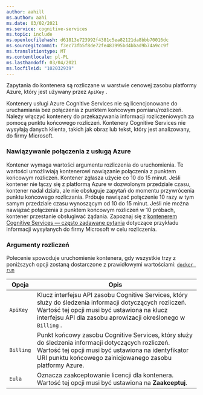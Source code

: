 ```yaml
---
author: aahill
ms.author: aahi
ms.date: 03/02/2021
ms.service: cognitive-services
ms.topic: include
ms.openlocfilehash: d61813e723992f4381c5ea82121da8bbb70016dc
ms.sourcegitcommit: f3ec73fb5f8de72fe483995bd4bbad9b74a9cc9f
ms.translationtype: MT
ms.contentlocale: pl-PL
ms.lasthandoff: 03/04/2021
ms.locfileid: "102032939"
---
```

Zapytania do kontenera są rozliczane w warstwie cenowej zasobu platformy Azure, który jest używany przez `ApiKey` .

Kontenery usługi Azure Cognitive Services nie są licencjonowane do uruchamiania bez połączenia z punktem końcowym pomiaru/rozliczeń. Należy włączyć kontenery do przekazywania informacji rozliczeniowych za pomocą punktu końcowego rozliczeń. Kontenery Cognitive Services nie wysyłają danych klienta, takich jak obraz lub tekst, który jest analizowany, do firmy Microsoft.

### <a name="connect-to-azure"></a>Nawiązywanie połączenia z usługą Azure

Kontener wymaga wartości argumentu rozliczenia do uruchomienia. Te wartości umożliwiają kontenerowi nawiązanie połączenia z punktem końcowym rozliczeń. Kontener zgłasza użycie co 10 do 15 minut. Jeśli kontener nie łączy się z platformą Azure w dozwolonym przedziale czasu, kontener nadal działa, ale nie obsługuje zapytań do momentu przywrócenia punktu końcowego rozliczania. Próbuje nawiązać połączenie 10 razy w tym samym przedziale czasu wynoszącym od 10 do 15 minut. Jeśli nie można nawiązać połączenia z punktem końcowym rozliczeń w 10 próbach, kontener przestanie obsługiwać żądania. Zapoznaj się z [kontenerem Cognitive Services — często zadawane pytania](../articles/cognitive-services/containers/container-faq.yml#how-does-billing-work) dotyczące przykładu informacji wysyłanych do firmy Microsoft w celu rozliczenia.

### <a name="billing-arguments"></a>Argumenty rozliczeń

Polecenie spowoduje uruchomienie kontenera, gdy wszystkie trzy z poniższych opcji zostaną dostarczone z prawidłowymi wartościami: <a href="https://docs.docker.com/engine/reference/commandline/run/" target="_blank"> `docker run` <span class="docon docon-navigate-external x-hidden-focus"></span> </a>

| Opcja | Opis |
|--------|-------------|
| `ApiKey` | Klucz interfejsu API zasobu Cognitive Services, który służy do śledzenia informacji dotyczących rozliczeń.<br/>Wartość tej opcji musi być ustawiona na klucz interfejsu API dla zasobu aprowizacji określonego w `Billing` . |
| `Billing` | Punkt końcowy zasobu Cognitive Services, który służy do śledzenia informacji dotyczących rozliczeń.<br/>Wartość tej opcji musi być ustawiona na identyfikator URI punktu końcowego zainicjowanego zasobu platformy Azure.|
| `Eula` | Oznacza zaakceptowanie licencji dla kontenera.<br/>Wartość tej opcji musi być ustawiona na **Zaakceptuj**. |
